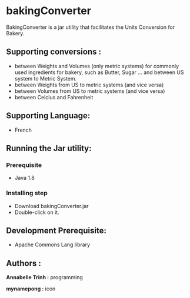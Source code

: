 # bakingConverter

BakingConverter is a jar utility that facilitates the Units Conversion for Bakery.

## Supporting conversions :
* between Weights and Volumes (only metric systems) for commonly used ingredients for bakery, such as Butter, Sugar ...
and between US system to Metric System.
* between Weights from US to metric systems (and vice versa)
* between Volumes from US to metric systems (and vice versa)
* between Celcius and Fahrenheit

## Supporting Language:
* French

## Running the Jar utility:
### Prerequisite
* Java 1.8 
### Installing step
* Download bakingConverter.jar
* Double-click on it.

## Development Prerequisite:
* Apache Commons Lang library

## Authors :
**Annabelle Trinh :** programming

**mynamepong :** icon 
